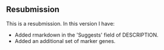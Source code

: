 ## Resubmission
This is a resubmission. In this version I have:

* Added rmarkdown in the 'Suggests' field of DESCRIPTION. 
* Added an additional set of marker genes. 
